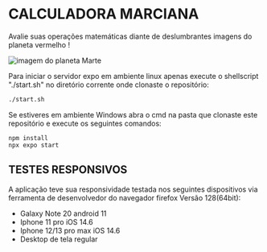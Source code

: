 # CALCULADORA MARCIANA

Avalie suas operações matemáticas diante de deslumbrantes imagens do planeta vermelho !

<img src="https://upload.wikimedia.org/wikipedia/commons/thumb/0/0c/Mars_-_August_30_2021_-_Flickr_-_Kevin_M._Gill.png/800px-Mars_-_August_30_2021_-_Flickr_-_Kevin_M._Gill.png" alt="imagem do planeta Marte" />

Para iniciar o servidor expo em ambiente linux apenas execute o shellscript "./start.sh"
no diretório corrente onde clonaste o repositório:

```bash
./start.sh
```
Se estiveres em ambiente Windows abra o cmd na pasta que clonaste este repositório
e execute os seguintes comandos:

```
npm install
npx expo start
```


## TESTES RESPONSIVOS

A aplicação teve sua responsividade testada nos seguintes
dispositivos via ferramenta de desenvolvedor do navegador firefox Versão
128(64bit):

<ul>
    <li> Galaxy Note 20 android 11 </li>
    <li> Iphone 11 pro iOS 14.6 </li>
    <li> Iphone 12/13 pro max iOS 14.6 </li>
    <li> Desktop de tela regular </li>
</ul>

